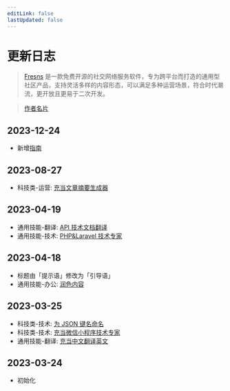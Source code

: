 ```yaml
---
editLink: false
lastUpdated: false
---
```


# 更新日志

> [Fresns](https://fresns.cn) 是一款免费开源的社交网络服务软件，专为跨平台而打造的通用型社区产品，支持灵活多样的内容形态，可以满足多种运营场景，符合时代潮流，更开放且更易于二次开发。

> [作者名片](https://tangjie.me/mycard)

## 2023-12-24

- 新增[指南](/guide/)

## 2023-08-27

- 科技类-运营: [充当文章摘要生成器](it/operation.md#充当文章摘要生成器)

## 2023-04-19

- 通用技能-翻译: [API 技术文档翻译](general/translation.md#api-技术文档翻译)
- 通用技能-技术: [PHP&Laravel 技术专家](it/technology.md#php-laravel-技术专家)

## 2023-04-18

- 标题由「提示语」修改为「引导语」
- 通用技能-办公: [润色内容](general/office.md#润色内容)

## 2023-03-25

- 科技类-技术: [为 JSON 键名命名](it/technology.md#为-json-键名命名)
- 科技类-技术: [充当微信小程序技术专家](it/technology.md#充当微信小程序技术专家)
- 通用技能-翻译: [充当中文翻译英文](general/translation.md#充当中文翻译英文)

## 2023-03-24

- 初始化
